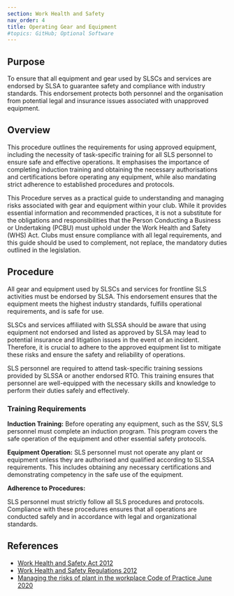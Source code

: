 ```yaml
---
section: Work Health and Safety
nav_order: 4
title: Operating Gear and Equipment
#topics: GitHub; Optional Software
---
```


## Purpose

To ensure that all equipment and gear used by SLSCs and services are endorsed by SLSA to guarantee safety and compliance with industry standards. This endorsement protects both personnel and the organisation from potential legal and insurance issues associated with unapproved equipment.

## Overview

This procedure outlines the requirements for using approved equipment, including the necessity of task-specific training for all SLS personnel to ensure safe and effective operations. It emphasises the importance of completing induction training and obtaining the necessary authorisations and certifications before operating any equipment, while also mandating strict adherence to established procedures and protocols.

This Procedure serves as a practical guide to understanding and managing risks associated with gear and equipment within your club. While it provides essential information and recommended practices, it is not a substitute for the obligations and responsibilities that the Person Conducting a Business or Undertaking (PCBU) must uphold under the Work Health and Safety (WHS) Act. Clubs must ensure compliance with all legal requirements, and this guide should be used to complement, not replace, the mandatory duties outlined in the legislation.

## Procedure

All gear and equipment used by SLSCs and services for frontline SLS activities must be endorsed by SLSA. This endorsement ensures that the equipment meets the highest industry standards, fulfills operational requirements, and is safe for use.

SLSCs and services affiliated with SLSSA should be aware that using equipment not endorsed and listed as approved by SLSA may lead to potential insurance and litigation issues in the event of an incident. Therefore, it is crucial to adhere to the approved equipment list to mitigate these risks and ensure the safety and reliability of operations.

SLS personnel are required to attend task-specific training sessions provided by SLSSA or another endorsed RTO. This training ensures that personnel are well-equipped with the necessary skills and knowledge to perform their duties safely and effectively.

### Training Requirements

**Induction Training:** Before operating any equipment, such as the SSV, SLS personnel must complete an induction program. This program covers the safe operation of the equipment and other essential safety protocols.

**Equipment Operation:** SLS personnel must not operate any plant or equipment unless they are authorised and qualified according to SLSSA requirements. This includes obtaining any necessary certifications and demonstrating competency in the safe use of the equipment.

**Adherence to Procedures:**

SLS personnel must strictly follow all SLS procedures and protocols. Compliance with these procedures ensures that all operations are conducted safely and in accordance with legal and organizational standards.

## References

- [Work Health and Safety Act 2012](https://www.legislation.sa.gov.au/LZ/C/A/WORK%20HEALTH%20AND%20SAFETY%20ACT%202012.aspx)
- [Work Health and Safety Regulations 2012](https://www.legislation.sa.gov.au/lz?path=%2Fc%2Fr%2Fwork%20health%20and%20safety%20regulations%202012)
- [Managing the risks of plant in the workplace Code of Practice June 2020](https://www.safework.sa.gov.au/__data/assets/pdf_file/0006/136275/Managing-risks-of-plant-in-the-workplace.pdf)